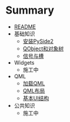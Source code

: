 # Summary
* [README](README.md)  
* 基础知识
  * [安装PySide2](./note/basic/00.install_pyside2.md)
  * [QObject和对象树](./note/basic/01.object_tree.md)
  * [信号与槽](./note/basic/02.signal_and_slot.md)
* Widgets
  * 施工中
* QML
  * [加载QML](./note/qml/00.qml_app_engine.md)
  * [QML布局](./note/qml/01.qml_layout.md)
  * [基本UI结构](./note/qml/02.application_window.md)
* 公共知识
  * 施工中